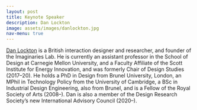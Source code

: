 ```yaml
---
layout: post
title: Keynote Speaker
description: Dan Lockton
image: assets/images/danlockton.jpg
nav-menu: true
---
```


[Dan Lockton](https://danlockton.com/about/) is a British interaction designer and researcher, and founder of the Imaginaries Lab. He is currently an assistant professor in the School of Design at Carnegie Mellon University, and a Faculty Affiliate of the Scott Institute for Energy Innovation, and was formerly Chair of Design Studies (2017–20). He holds a PhD in Design from Brunel University, London, an MPhil in Technology Policy from the University of Cambridge, a BSc in Industrial Design Engineering, also from Brunel, and is a Fellow of the Royal Society of Arts (2008–). Dan is also a member of the Design Research Society’s new International Advisory Council (2020–).
